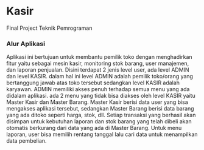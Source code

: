# Kasir
Final Project Teknik Pemrograman

### Alur Aplikasi
Aplikasi ini bertujuan untuk membantu pemilik toko dengan menghadirkan fitur yaitu sebagai mesin kasir, monitoring stok barang, user manajemen, dan laporan penjualan.
Disini terdapat 2 jenis level user, ada level ADMIN dan level KASIR. dalam hal ini level ADMIN adalah pemilik toko/orang yang bertanggung jawab atas toko tersebut sedangkan level KASIR adalah karyawan. ADMIN memiliki akses penuh terhadap semua menu yang ada didalam aplikasi. ada 2 menu yang tidak bisa diakses oleh level KASIR yaitu Master Kasir dan Master Barang. Master Kasir berisi data user yang bisa mengakses aplikasi tersebut, sedangkan Master Barang berisi data barang yang ada ditoko seperti harga, stok, dll. Setiap transaksi yang berhasil akan disimpan untuk kebutuhan laporan dan stok barang yang telah dibeli akan otomatis berkurang dari data yang ada di Master Barang. Untuk menu laporan, user bisa memilih rentang tanggal lalu cari data untuk menampilkan data pembelian.
